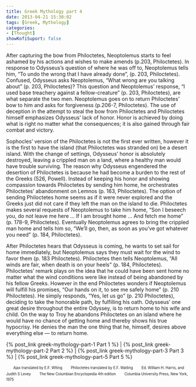 ```yaml
---
title: Greek Mythology part 4
date: 2013-04-21 15:30:02
tags: [Greek, Mythology]
categories: 
- [Thought]
showKofiSuport: false
---
```

After capturing the bow from Philoctetes, Neoptolemus starts to feel ashamed by his actions and wishes to make amends (p.203, Philoctetes).  In response to Odysseus’s question of where he was off to, Neoptolemus tells him, “To undo the wrong that I have already done”, (p. 203, Philoctetes).  Confused, Odysseus asks Neoptolemus, “What wrong are you talking about” (p. 203, Philoctetes)?  <!-- more -->This question and Neoptolemus’ response, “I used base treachery against a fellow-creature” (p. 203, Philoctetes), are what separate the two men.  Neoptolemus goes on to return Philoctetes’ bow to him and asks for forgiveness (p.206-7, Philoctetes).  The use of deception in the attempt to steal the bow from Philoctetes and Philoctetes himself emphasizes Odysseus’ lack of honor.  Honor is achieved by doing what is right no matter what the consequences; it is also gained through fair combat and victory.

Sophocles’ version of the Philoctetes is not the first ever written, however it is the first to have the island (that Philoctetes was stranded on) be a desert island.  With the change of settings, Odysseus’ honor is absolutely destroyed, leaving a crippled man on a land, where a healthy man would have trouble surviving.  The reason why Odysseus engendered the desertion of Philoctetes is because he had become a burden to the rest of the Greeks (526, Powell).  Instead of keeping his honor and showing compassion towards Philoctetes by sending him home, he orchestrates Philoctetes’ abandonment on Lemnos (p. 163, Philoctetes).  The option of sending Philoctetes home seems as if it were never explored and the Greeks just did not care if they left the man on the island to die.  Philoctetes makes several requests of Neoptolemus to take him home, “Son I beseech you, do not leave me here … If I am brought home … And fetch me home” (p. 178-9, Philoctetes).  Eventually Neoptolemus agrees to bring the crippled man home and tells him so, “We’ll go, then, as soon as you’ve got whatever you need” (p. 184, Philoctetes). 

After Philoctetes hears that Odysseus is coming, he wants to set sail for home immediately, but Neoptolemus says they must wait for the wind to favor them (p. 183 Philoctetes).  Philoctetes then tells Neoptolemus, “All winds are fair, when death is on your heels” (p. 184, Philoctetes).  Philoctetes’ remark plays on the idea that he could have been sent home no matter what the wind conditions were like instead of being abandoned by his fellow Greeks.  However in the end Philoctetes wonders if Neoptolemus will fulfill his promises, “Our hands on it, to see me safely home” (p. 210 Philoctetes).  He simply responds, “Yes, let us go” (p. 210 Philoctetes), deciding to take the honorable path, by fulfilling his oath.  Odysseus’ one great desire throughout the entire Odyssey, is to return home to his wife and child.  On the way to Troy he abandons Philoctetes on an island where he would have no chance of getting home and thereby shows his true hypocrisy.  He denies the man the one thing that he, himself, desires above everything else — to return home. 

 

{% post_link greek-mythology-part-1 Part 1 %}  |  {% post_link greek-mythology-part-2 Part 2 %}  | {% post_link greek-mythology-part-3 Part 3 %}  | {% post_link greek-mythology-part-5 Part 5 %}

&nbsp;&nbsp;&nbsp;&nbsp;&nbsp;<sup><sub>Ajax translated by E.F. Wlting</sub></sup>
&nbsp;&nbsp;&nbsp;&nbsp;&nbsp;<sup><sub>Philoctetes translated by E.F. Watling</sub></sup>
&nbsp;&nbsp;&nbsp;&nbsp;&nbsp;<sup><sub>Ed. William H. Harris, and  Judith S Levey</sub></sup>
&nbsp;&nbsp;&nbsp;&nbsp;&nbsp;<sup><sub>The New Columbian Encyclopedia 4th edition</sub></sup>
&nbsp;&nbsp;&nbsp;&nbsp;&nbsp;<sup><sub>Columbia University Press, New York, 1975</sub></sup>